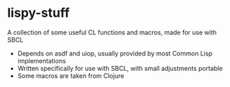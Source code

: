 # lispy-stuff
A collection of some useful CL functions and macros, made for use with SBCL

* Depends on asdf and uiop, usually provided by most Common Lisp implementations
* Written specifically for use with SBCL, with small adjustments portable
* Some macros are taken from Clojure
